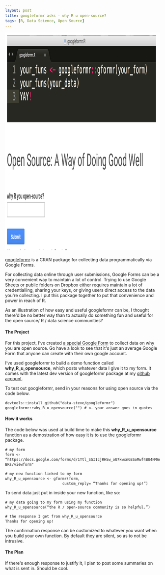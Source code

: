 ```yaml
---
layout: post
title: googleformr asks - why R u open-source?
tags: [R, Data Science, Open Source]
---
```



<div  style="max-width: 1020px; max-height: 707px; padding-bottom: 1.8%;">



<img src="/images/google_form_survey.png"   width="1020" height="707">

</div>

[googleformr](https://cran.r-project.org/web/packages/googleformr/index.html) is a CRAN
package for collecting data programmatically via Google Forms.

For collecting data online through user submissions, Google Forms can be a very convenient way to maintain a lot of control. Trying to use Google Sheets or public folders on Dropbox either requires maintain a lot of credentialling, sharing your keys, or giving users direct access to the data you're collecting.  I put this package together to put that convenience and power in reach of R. 

As an illustration of how easy and useful googleformr can be, I thought there'd be no better way than to actually do something fun and useful for the open source/ R / data science communities? 

#### The Project 

For this project, I’ve created [a special Google
Form](https://docs.google.com/forms/d/1Ttl_SGI1cjRHSw_oU7kwxnGESoMwf4BU4NMAqPA-BRs/viewform)
to collect data on why you are open source. Go have a look to see that it's just an average Google Form that anyone can create with their own google account.

I’ve used googleformr to build a demo function
called **why\_R\_u\_opensource**, which posts whatever data I give it to
my form. It comes with the latest dev version of googleformr package at my [github account](https://github.com/data-steve/googleformr).

To test out googleformr, send in your reasons for using open source via the code below.

```
devtools::install_github("data-steve/googleformr")
googleformr::why_R_u_opensource("") # <- your answer goes in quotes
```

#### How it works 

The code below was used at build time to make this
**why\_R\_u\_opensource** function as a demostration of how easy it is to
use the googleformr package.

``` 
# my form
form <- “https://docs.google.com/forms/d/1Ttl_SGI1cjRHSw_oU7kwxnGESoMwf4BU4NMAqPA-BRs/viewform"
```

``` 
# my new function linked to my form
why_R_u_opensource <- gformr(form,
                          custom_reply= “Thanks for opening up!”)
```

To send data just put in inside your new function, like so:

``` 
# my data going to my form using my function
why_R_u_opensource(“the R / open-source community is so helpful.”)
```

``` 
# the response I get from why_R_u_opensource
Thanks for opening up!
```

The confirmation response can be customized to whatever you want when
you build your own function. By default they are silent, so as to not be intrusive.

#### The Plan 

If there's enough response to justify it, I plan to post some summaries on what is sent in. Should be cool.


